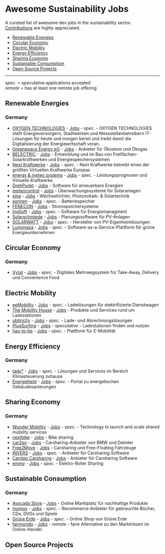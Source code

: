 # Awesome Sustainability Jobs

A curated list of awesome dev jobs in the sustainability sector.\
[Contributions](https://github.com/pogopaule/awesome-sustainability-jobs/blob/main/CONTRIBUTING.md) are highly appreciated.

- [Renewable Energies](#renewable-energies)
- [Circular Economy](#circular-economy)
- [Electric Mobility](#electric-mobility)
- [Energy Efficiency](#energy-efficiency)
- [Sharing Economy](#sharing-economy)
- [Sustainable Consumption](#sustainable-consumption)
- [Open Source Projects](#open-source-projects)

---

*spec.* = speculative applications accepted\
*remote* = has at least one remote job offering

## Renewable Energies

### Germany

- [OXYGEN TECHNOLOGIES](https://www.oxygen-technologies.de/) - [Jobs](https://www.oxygen-technologies.de/ueber-uns/jobs/) - *spec.* - OXYGEN TECHNOLOGIES stellt Energieversorgern, Stadtwerken und Messstellenbetreibern IT-Lösungen für heute und morgen bereit und treibt damit die Digitalisierung der Energiewirtschaft voran.
- [Greenpeace Energy eG](https://www.greenpeace-energy.de) - [Jobs](https://www.greenpeace-energy.de/ueber-uns/karriere.html) - Anbieter für Ökostom und Ökogas
- [BELECTRIC](https://belectric.com/de/) - [Jobs](https://belectric.com/de/karriere/) - Entwicklung und im Bau von Freiflächen-Solarkraftwerken und Energiespeichersystemen
- [Next Kraftwerke](https://www.next-kraftwerke.de/) - [Jobs](https://www.next-kraftwerke.de/jobs) - *spec.* - Next Kraftwerke betreibt eines der größten Virtuellen Kraftwerke Europas
- [energy & meteo systems](https://www.energymeteo.de) - [Jobs](https://www.energymeteo.de/ueber_uns/jobs.php) - *spec.* - Leistungsprognosen und Virtuelle Kraftwerke
- [DrehPunkt](https://drehpunkt.de) - [Jobs](https://drehpunkt.de/jobs/) - Software für erneuerbare Energien
- [meteocontrol](https://www.meteocontrol.com) - [Jobs](https://www.meteocontrol.com/karriere/stellenangebote/) - Überwachungssysteme für Solaranlagen
- [sma](https://www.sma.de/) - [Jobs](https://www.sma.jobs/go/Stellenangebote/3798401/) - Wechselrichter, Photovoltaik- & Solartechnik
- [sonnen](https://sonnen.de/) - [Jobs](https://jobs.sonnen.de/) - *spec.* - Batteriespeicher
- [FENECON](https://fenecon.de) - [Jobs](https://www1.fenecon.de/karriere/) - Stromspeichersysteme
- [IngSoft](https://energiemanagement.ingsoft.de/) - [Jobs](https://energiemanagement.ingsoft.de/de/karriere.html) - *spec.* - Software für Energiemanagment
- [Solarschmiede](https://www.solarschmiede.de) - [Jobs](https://www.solarschmiede.de/de/karriere/) - Planungssoftware für PV-Anlagen
- [SOLARWATT](https://www.solarwatt.de/) - [Jobs](https://www.solarwatt.de/ueber-uns/karriere#engineering) - *spec.* - Hersteller von PV-Eigenheimlösungen
- [Lumenaza](https://www.lumenaza.de/) - [Jobs](https://www.lumenaza.de/de/jobs/) - *spec.* - Software-as-a-Service-Plattform für grüne Energieunternehmen

## Circular Economy

### Germany

- [Vytal](https://www.vytal.org/) - [Jobs](https://www.vytal.org/jobs) - *spec.* - Digitales Mehrwegsystem für Take-Away, Delivery und Convenience Food

## Electric Mobility

- [eeMobility](https://www.ee-mobility.com) - [Jobs](https://ee-mobility.com/karriere/) - *spec.* - Ladelösungen für elektrifizierte Dienstwagen
- [The Mobility House](https://www.mobilityhouse.com) - [Jobs](https://www.mobilityhouse.com/de_de/karriere) - Produkte und Services rund um Ladestationen
- [ubitricity](https://www.ubitricity.com) - [Jobs](https://www.ubitricity.com/jobs/) - *spec.* - Lade- und Abrechnungslösungen
- [PlugSurfing](https://www.plugsurfing.com) - [Jobs](https://www.plugsurfing.com/career) - *speculative* - Ladestationen finden und nutzen
- [has-to-be](https://has-to-be.com) - [Jobs](https://has-to-be.com/de/karriere/) - *spec.* - Plattform für E-Mobilität

## Energy Efficiency

### Germany

- [tado°](https://www.tado.com/) - [Jobs](https://www.tado.com/de-de/arbeiten-bei-tado) - *spec.* - Lösungen und Services im Bereich Klimasteuerung zuhause
- [Energieheld](https://www.energieheld.de/) - [Jobs](https://www.energieheld.de/ueber-uns/karriere/jobs) - *spec.* - Portal zu energetischen Gebäudesanierungen

## Sharing Economy

### Germany

- [Wunder Mobility](https://www.wundermobility.com/) - [Jobs](https://www.wundermobility.com/careers/jobs) - *spec.* - Technology to launch and scale shared mobility services
- [nextbike](https://www.nextbike.de) - [Jobs](https://www.nextbike.net/jobs/) - Bike sharing
- [car2go](https://www.share-now.com/de/de/) - [Jobs](https://boards.greenhouse.io/joinsharenow) -
 Carsharing-Anbieter von BMW und Daimler
- [Free2Move](https://www.free2move.com) - [Jobs](https://www.free2move.com/de-DE/job-offers) - Carsharing und Free-Floating Fahrzeuge
- [INVERS](https://invers.com) - [Jobs](https://invers.com/de/karriere/) - *spec.* - Anbieter für Carsharing Software
- [Cambio Carsharing](https://www.cambio-carsharing.de/) - [Jobs](https://www.cambio-carsharing.de/cms/carsharing/de/1/cms?cms_knschluessel=JOBS) - Anbieter für Carsharing Software
- [emmy](https://emmy-sharing.de/) - [Jobs](https://emmy-sharing.de/stellenangebote/) - *spec.* - Elektro-Roller Sharing

## Sustainable Consumption

### Germany

- [Avocado Store](https://www.avocadostore.de/) - [Jobs](https://www.avocadostore.de/jobs) - Online Marktplatz für nachhaltige Produkte
- [momox](https://www.momox.de/) - [Jobs](https://momox-jobs.dvinci.de/de/jobs) - *spec.* - Recommerce-Anbieter für gebrauchte Bücher, CDs, DVDs und Spiele
- [Grüne Erde](https://www.grueneerde.com) - [Jobs](https://karriere.grueneerde.com/jobs/) - *spec.* - Online Shop von Grüne Erde
- [fairmondo](https://www.fairmondo.de) - [Jobs](https://www.fairmondo.de/jobs) - *remote* - faire Alternative zu den Marktriesen im Online-Handel

## Open Source Projects
